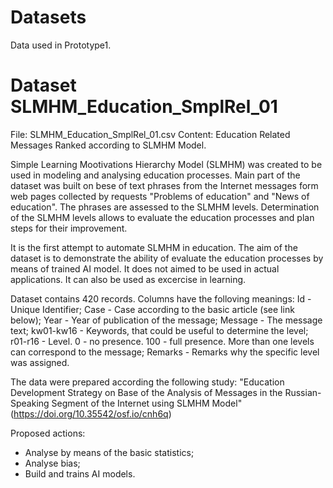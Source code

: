 # Datasets

Data used in Prototype1.


# Dataset SLMHM_Education_SmplRel_01 

File: SLMHM_Education_SmplRel_01.csv
Content: Education Related Messages Ranked according to SLMHM Model.

Simple Learning Mootivations Hierarchy Model (SLMHM) was created to be used in modeling and analysing education processes. Main part of the dataset was built on bese of text phrases from the Internet messages form web pages collected by requests "Problems of education" and "News of education". The phrases are assessed to the SLMHM levels. Determination of the SLMHM levels allows to evaluate the education processes and plan steps for their improvement.

It is the first attempt to automate SLMHM in education. The aim of the dataset is to demonstrate the ability of evaluate the education processes by means of trained AI model. It does not aimed to be used in actual applications. It can also be used as excercise in learning.

Dataset contains 420 records. Columns have the folloving meanings:
Id - Unique Identifier;
Case - Case according to the basic article (see link below);
Year - Year of publication of the message;
Message - The message text;
kw01-kw16 - Keywords, that could be useful to determine the level;
r01-r16 - Level. 0 - no presence. 100 - full presence. More than one levels can correspond to the message;
Remarks - Remarks why the specific level was assigned.

The data were prepared according the following study: "Education Development Strategy on Base of the Analysis of Messages in the Russian-Speaking Segment of the Internet using SLMHM Model" (https://doi.org/10.35542/osf.io/cnh6q)

Proposed actions:
* Analyse by means of the basic statistics;
* Analyse bias;
* Build and trains AI models. 

